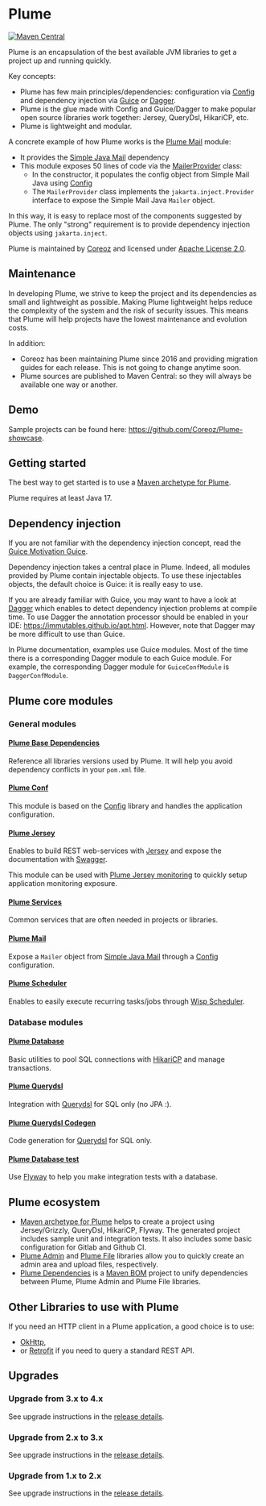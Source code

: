 Plume
=====
[![Maven Central](https://maven-badges.herokuapp.com/maven-central/com.coreoz/plume-parent/badge.svg)](https://maven-badges.herokuapp.com/maven-central/com.coreoz/plume-parent)

Plume is an encapsulation of the best available JVM libraries to get a project up and running quickly.

Key concepts:
- Plume has few main principles/dependencies: configuration via [Config](https://github.com/typesafehub/config) and dependency injection via [Guice](https://github.com/google/guice) or [Dagger](https://github.com/google/dagger).
- Plume is the glue made with Config and Guice/Dagger to make popular open source libraries work together: Jersey, QueryDsl, HikariCP, etc.
- Plume is lightweight and modular.

A concrete example of how Plume works is the [Plume Mail](plume-mail/) module:
- It provides the [Simple Java Mail](http://www.simplejavamail.org/) dependency
- This module exposes 50 lines of code via the [MailerProvider](https://github.com/Coreoz/Plume/blob/master/plume-mail/src/main/java/com/coreoz/plume/mail/MailerProvider.java) class:
    - In the constructor, it populates the config object from Simple Mail Java using [Config](https://github.com/typesafehub/config)
    - The `MailerProvider` class implements the `jakarta.inject.Provider` interface to expose the Simple Mail Java `Mailer` object.

In this way, it is easy to replace most of the components suggested by Plume. The only "strong" requirement is to provide dependency injection objects using `jakarta.inject`.

Plume is maintained by [Coreoz](http://coreoz.com/)
and licensed under [Apache License 2.0](http://www.apache.org/licenses/LICENSE-2.0).

Maintenance
-----------
In developing Plume, we strive to keep the project and its dependencies as small and lightweight as possible. Making Plume lightweight helps reduce the complexity of the system and the risk of security issues. This means that Plume will help projects have the lowest maintenance and evolution costs.

In addition:
- Coreoz has been maintaining Plume since 2016 and providing migration guides for each release. This is not going to change anytime soon.
- Plume sources are published to Maven Central: so they will always be available one way or another.

Demo
----
Sample projects can be found here: <https://github.com/Coreoz/Plume-showcase>.

Getting started
---------------
The best way to get started is to use a
[Maven archetype for Plume](https://github.com/Coreoz/Plume-archetypes).

Plume requires at least Java 17.

Dependency injection
--------------------
If you are not familiar with the dependency injection concept, read the
[Guice Motivation Guice](https://github.com/google/guice/wiki/Motivation).

Dependency injection takes a central place in Plume.
Indeed, all modules provided by Plume contain injectable objects.
To use these injectables objects, the default choice is Guice: it is really easy to use.

If you are already familiar with Guice, you may want to have a look at
[Dagger](http://google.github.io/dagger/users-guide.html) 
which enables to detect dependency injection problems at compile time.
To use Dagger the annotation processor should be enabled in your IDE: <https://immutables.github.io/apt.html>.
However, note that Dagger may be more difficult to use than Guice.

In Plume documentation, examples use Guice modules.
Most of the time there is a corresponding Dagger module to each Guice module.
For example, the corresponding Dagger module for `GuiceConfModule` is `DaggerConfModule`.

Plume core modules
------------------
### General modules

#### [Plume Base Dependencies](plume-framework-dependencies/)

Reference all libraries versions used by Plume.
It will help you avoid dependency conflicts in your `pom.xml` file.

#### [Plume Conf](plume-conf/)

This module is based on the [Config](https://github.com/typesafehub/config) library
and handles the application configuration.

#### [Plume Jersey](plume-web-jersey/)

Enables to build REST web-services with [Jersey](https://jersey.java.net/)
and expose the documentation with [Swagger](http://swagger.io/).

This module can be used with [Plume Jersey monitoring](plume-web-jersey-monitoring/)
to quickly setup application monitoring exposure.

#### [Plume Services](plume-services/)

Common services that are often needed in projects or libraries.

#### [Plume Mail](plume-mail/)

Expose a `Mailer` object from [Simple Java Mail](http://www.simplejavamail.org/)
through a [Config](https://github.com/typesafehub/config) configuration.

#### [Plume Scheduler](plume-scheduler/)

Enables to easily execute recurring tasks/jobs through
[Wisp Scheduler](https://github.com/Coreoz/Wisp).

### Database modules

#### [Plume Database](plume-db/)

Basic utilities to pool SQL connections with [HikariCP](https://github.com/brettwooldridge/HikariCP)
and manage transactions.

#### [Plume Querydsl](plume-db-querydsl/)

Integration with [Querydsl](https://github.com/querydsl/querydsl/tree/master/querydsl-sql)
for SQL only (no JPA :).

#### [Plume Querydsl Codegen](plume-db-querydsl-codegen/)

Code generation for [Querydsl](https://github.com/querydsl/querydsl/tree/master/querydsl-sql)
for SQL only.

#### [Plume Database test](plume-db-test/)

Use [Flyway](https://flywaydb.org/) to help you make integration tests with a database.

Plume ecosystem
---------------
- [Maven archetype for Plume](https://github.com/Coreoz/Plume-archetypes) helps to create a project using Jersey/Grizzly, QueryDsl, HikariCP, Flyway. The generated project includes sample unit and integration tests. It also includes some basic configuration for Gitlab and Github CI.
- [Plume Admin](https://github.com/Coreoz/Plume-admin) and [Plume File](https://github.com/Coreoz/Plume-file) libraries allow you to quickly create an admin area and upload files, respectively.
- [Plume Dependencies](https://github.com/Coreoz/Plume-dependencies) is a [Maven BOM](https://maven.apache.org/guides/introduction/introduction-to-dependency-mechanism.html#bill-of-materials-bom-pomsl) project to unify dependencies between Plume, Plume Admin and Plume File libraries.

Other Libraries to use with Plume
---------------------------------
If you need an HTTP client in a Plume application,
a good choice is to use:
- [OkHttp](http://square.github.io/okhttp/),
- or [Retrofit](https://square.github.io/retrofit/) if you need to query a standard REST API.

Upgrades
--------
### Upgrade from 3.x to 4.x
See upgrade instructions in the [release details](https://github.com/Coreoz/Plume/releases/tag/4.0.0).

### Upgrade from 2.x to 3.x
See upgrade instructions in the [release details](https://github.com/Coreoz/Plume/releases/tag/3.0.0).

### Upgrade from 1.x to 2.x
See upgrade instructions in the [release details](https://github.com/Coreoz/Plume/releases/tag/2.0.0). 
